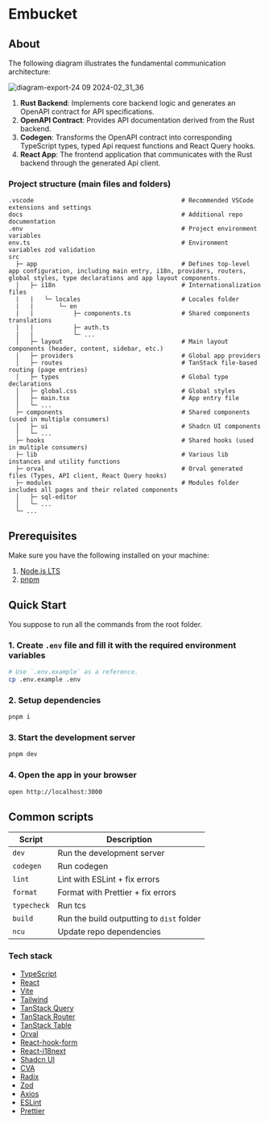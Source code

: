 # Embucket

## About

The following diagram illustrates the fundamental communication architecture:

![diagram-export-24 09 2024-02_31_36](https://github.com/user-attachments/assets/3ddd4026-876a-4667-9c11-21f2f32760c5)

1. **Rust Backend**: Implements core backend logic and generates an OpenAPI contract for API specifications.
2. **OpenAPI Contract**: Provides API documentation derived from the Rust backend.
3. **Codegen**: Transforms the OpenAPI contract into corresponding TypeScript types, typed Api request functions and React Query hooks.
4. **React App**: The frontend application that communicates with the Rust backend through the generated Api client.

### Project structure (main files and folders)

```text
.vscode                                         # Recommended VSCode extensions and settings
docs                                            # Additional repo documentation
.env                                            # Project environment variables
env.ts                                          # Environment variables zod validation
src
  ├─ app                                        # Defines top-level app configuration, including main entry, i18n, providers, routers, global styles, type declarations and app layout components.
  │   ├─ i18n                                   # Internationalization files
  |   |   └─ locales                            # Locales folder
  |   |       └─ en
  |   |           ├─ components.ts              # Shared components translations
  |   |           ├─ auth.ts
  |   |           └─ ...
  │   ├─ layout                                 # Main layout components (header, content, sidebar, etc.)
  │   ├─ providers                              # Global app providers
  │   ├─ routes                                 # TanStack file-based routing (page entries)
  │   ├─ types                                  # Global type declarations
  │   ├─ global.css                             # Global styles
  │   ├─ main.tsx                               # App entry file
  │   └─ ...
  ├─ components                                 # Shared components (used in multiple consumers)
  │   ├─ ui                                     # Shadcn UI components
  │   └─ ...
  ├─ hooks                                      # Shared hooks (used in multiple consumers)
  ├─ lib                                        # Various lib instances and utility functions
  ├─ orval                                      # Orval generated files (Types, API client, React Query hooks)
  ├─ modules                                    # Modules folder includes all pages and their related components
  │   ├─ sql-editor
  │   └─ ...
  └─ ...
```

## Prerequisites

Make sure you have the following installed on your machine:

1. [Node.js LTS](https://nodejs.org)
2. [pnpm](https://pnpm.io)

## Quick Start

You suppose to run all the commands from the root folder.

### 1. Create `.env` file and fill it with the required environment variables

```bash
# Use `.env.example` as a reference.
cp .env.example .env
```

### 2. Setup dependencies

```bash
pnpm i
```

### 3. Start the development server

```bash
pnpm dev
```

### 4. Open the app in your browser

```bash
open http://localhost:3000
```

## Common scripts

| Script      | Description                               |
| ----------- | ----------------------------------------- |
| `dev`       | Run the development server                |
| `codegen`   | Run codegen                               |
| `lint`      | Lint with ESLint + fix errors             |
| `format`    | Format with Prettier + fix errors         |
| `typecheck` | Run tcs                                   |
| `build`     | Run the build outputting to `dist` folder |
| `ncu`       | Update repo dependencies                  |

### Tech stack

- [TypeScript](https://www.typescriptlang.org)
- [React](https://react.dev)
- [Vite](https://vitejs.dev)
- [Tailwind](https://tailwindcss.com)
- [TanStack Query](https://tanstack.com/query)
- [TanStack Router](https://tanstack.com/router)
- [TanStack Table](https://tanstack.com/table)
- [Orval](https://orval.dev)
- [React-hook-form](https://react-hook-form.com)
- [React-i18next](https://react.i18next.com)
- [Shadcn UI](https://ui.shadcn.com)
- [CVA](https://cva.style/docs)
- [Radix](https://www.radix-ui.com)
- [Zod](https://zod.dev)
- [Axios](https://axios-http.com)
- [ESLint](https://eslint.org)
- [Prettier](https://prettier.io)
